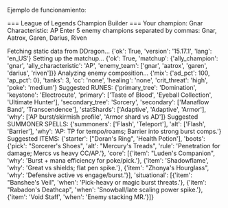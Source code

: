 Ejemplo de funcionamiento:

=== League of Legends Champion Builder ===
Your champion: Gnar
Characteristic: AP
Enter 5 enemy champions separated by commas: Gnar, Aatrox, Garen, Darius, Riven

Fetching static data from DDragon...
{'ok': True, 'version': '15.17.1', 'lang': 'en_US'}
Setting up the matchup...
{'ok': True, 'matchup': {'ally_champion': 'gnar', 'ally_characteristic': 'AP', 'enemy_team': ['gnar', 'aatrox', 'garen', 'darius', 'riven']}}
Analyzing enemy composition...
{'mix': {'ad_pct': 100, 'ap_pct': 0}, 'tanks': 3, 'cc': 'none', 'healing': 'none', 'crit_threat': 'high', 'poke': 'medium'}
Suggested RUNES:
{'primary_tree': 'Domination', 'keystone': 'Electrocute', 'primary': ['Taste of Blood', 'Eyeball Collection', 'Ultimate Hunter'], 'secondary_tree': 'Sorcery', 'secondary': ['Manaflow Band', 'Transcendence'], 'statShards': ['Adaptive', 'Adaptive', 'Armor'], 'why': ['AP burst/skirmish profile', 'Armor shard vs AD']}
Suggested SUMMONER SPELLS:
{'summoners': ['Flash', 'Teleport'], 'alt': ['Flash', 'Barrier'], 'why': 'AP: TP for tempo/roams; Barrier into strong burst comps.'}
Suggested ITEMS:
{'starter': ["Doran's Ring", 'Health Potion'], 'boots': {'pick': "Sorcerer's Shoes", 'alt': "Mercury's Treads", 'rule': 'Penetration for damage; Mercs vs heavy CC/AP.'}, 'core': [{'item': "Luden's Companion", 'why': 'Burst + mana efficiency for poke/pick.'}, {'item': 'Shadowflame', 'why': 'Great vs shields; flat pen spike.'}, {'item': "Zhonya's Hourglass", 'why': 'Defensive active vs engage/burst.'}], 'situational': [{'item': "Banshee's Veil", 'when': 'Pick-heavy or magic burst threats.'}, {'item': "Rabadon's Deathcap", 'when': 'Snowball/late scaling power spike.'}, {'item': 'Void Staff', 'when': 'Enemy stacking MR.'}]}
